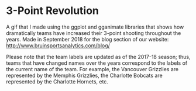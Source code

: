 # 3-Point Revolution
A gif that I made using the ggplot and gganimate libraries that shows how dramatically teams have increased their 3-point shooting throughout the years. Made in September 2018 for the blog section of our website: http://www.bruinsportsanalytics.com/blog/

Please note that the team labels are updated as of the 2017-18 season; thus, teams that have changed names over the years correspond to the labels of the current name of the team. For example, the Vancouver Grizzlies are represented by the Memphis Grizzlies, the Charlotte Bobcats are represented by the Charlotte Hornets, etc.

